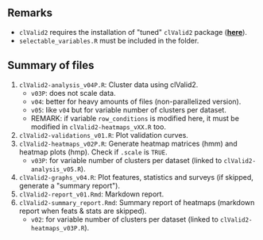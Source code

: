 ## Remarks

* ``clValid2`` requires the installation of "tuned" ``clValid2`` package (**[here](https://github.com/quesadagranja/clValid2)**).
* ``selectable_variables.R`` must be included in the folder.

## Summary of files

1. ``clValid2-analysis_v04P.R``: Cluster data using clValid2.
	* ``v03P``: does not scale data.
	* ``v04``: better for heavy amounts of files (non-parallelized version).
	* ``v05``: like ``v04`` but for variable number of clusters per dataset.
	* REMARK: if variable ``row_conditions`` is modified here, it must be modified in ``clValid2-heatmaps_vXX.R`` too.
2. ``clValid2-validations_v01.R``: Plot validation curves.
3. ``clValid2-heatmaps_v02P.R``: Generate heatmap matrices (hmm) and heatmap plots (hmp). Check if ``.scale`` is ``TRUE``.
    * ``v03P``: for variable number of clusters per dataset (linked to ``clValid2-analysis_v05.R``).
4. ``clValid2-graphs_v04.R``: Plot features, statistics and surveys (if skipped, generate a "summary report").
5. ``clValid2-report_v01.Rmd``: Markdown report.
6. ``clValid2-summary_report.Rmd``: Summary report of heatmaps (markdown report when feats & stats are skipped).
    * ``v02``: for variable number of clusters per dataset (linked to ``clValid2-heatmaps_v03P.R``).
